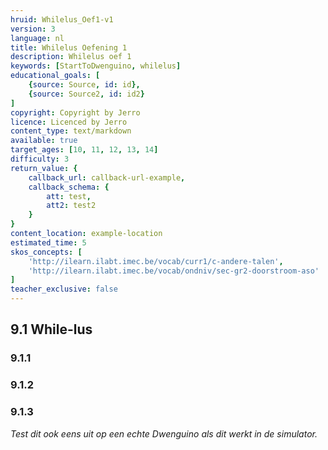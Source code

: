 ```yaml
---
hruid: Whilelus_Oef1-v1
version: 3
language: nl
title: Whilelus Oefening 1
description: Whilelus oef 1
keywords: [StartToDwenguino, whilelus]
educational_goals: [
    {source: Source, id: id}, 
    {source: Source2, id: id2}
]
copyright: Copyright by Jerro
licence: Licenced by Jerro
content_type: text/markdown
available: true
target_ages: [10, 11, 12, 13, 14]
difficulty: 3
return_value: {
    callback_url: callback-url-example,
    callback_schema: {
        att: test,
        att2: test2
    }
}
content_location: example-location
estimated_time: 5
skos_concepts: [
    'http://ilearn.ilabt.imec.be/vocab/curr1/c-andere-talen', 
    'http://ilearn.ilabt.imec.be/vocab/ondniv/sec-gr2-doorstroom-aso'
]
teacher_exclusive: false
---
```

## 9.1 While-lus

### 9.1.1




### 9.1.2




### 9.1.3



*Test dit ook eens uit op een echte Dwenguino als dit werkt in de simulator.*